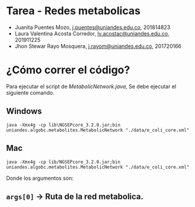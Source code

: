 # Tarea - Redes metabolicas


- Juanita Puentes Mozo, j.puentes@uniandes.edu.co, 201814823
- Laura Valentina Acosta Corredor, lv.acostac@uniandes.edu.co, 201911225
- Jhon Stewar Rayo Mosquera, j.rayom@uniandes.edu.co, 201720166


# ¿Cómo correr el código?

Para ejecutar el script de *MetabolicNetwork.java*, Se debe ejecutar el siguiente comando.

## Windows

`java -Xmx4g -cp lib\NGSEPcore_3.2.0.jar;bin uniandes.algobc.metabolites.MetabolicNetwork "./data/e_coli_core.xml"`

## Mac

`java -Xmx4g -cp lib/NGSEPcore_3.2.0.jar;bin uniandes.algobc.metabolites.MetabolicNetwork "./data/e_coli_core.xml"`

Donde los argumentos son:

`args[0]` **->** Ruta de la red metabolica. 
---